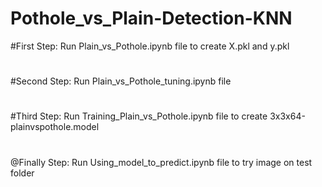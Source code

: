 # Pothole_vs_Plain-Detection-KNN
#First Step: Run Plain_vs_Pothole.ipynb file to create X.pkl and y.pkl
#
#Second Step: Run Plain_vs_Pothole_tuning.ipynb file
#
#Third Step: Run Training_Plain_vs_Pothole.ipynb file to create 3x3x64-plainvspothole.model
#
@Finally Step: Run Using_model_to_predict.ipynb file to try image on test folder
